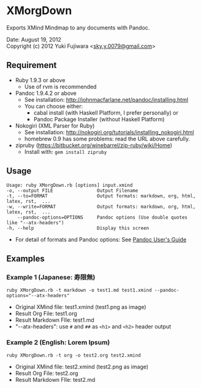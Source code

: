 # XMorgDown
Exports XMind Mindmap to any documents with Pandoc.

Date: August 19, 2012  
Copyright (c) 2012 Yuki Fujiwara \<sky.y.0079@gmail.com\>


## Requirement
* Ruby 1.9.3 or above
	* Use of rvm is recommended
* Pandoc 1.9.4.2 or above
	* See installation: <http://johnmacfarlane.net/pandoc/installing.html>
	* You can choose either:
		* cabal install (with Haskell Platform, I prefer personally) or
		* Pandoc Package Installer (without Haskell Platform)
* Nokogiri (XML Parser for Ruby)
	* See installation: <http://nokogiri.org/tutorials/installing_nokogiri.html>
	* homebrew 0.9 has some problems: read the URL above carefully.
* zipruby (<https://bitbucket.org/winebarrel/zip-ruby/wiki/Home>)
	* Install with: `gem install zipruby`


## Usage

	Usage: ruby XMorgDown.rb [options] input.xmind
    -o, --output FILE                Output Filename
    -t, --to=FORMAT                  Output formats: markdown, org, html, latex, rst,  ... 
    -w, --write=FORMAT               Output formats: markdown, org, html, latex, rst,  ... 
        --pandoc-options=OPTIONS     Pandoc options (Use double quotes like "--atx-headers")
    -h, --help                       Display this screen

* For detail of formats and Pandoc options: See [Pandoc User's Guide](http://johnmacfarlane.net/pandoc/README.html)


## Examples
### Example 1 (Japanese: 寿限無)
	ruby XMorgDown.rb -t markdown -o test1.md test1.xmind --pandoc-options="--atx-headers"

* Original XMind file: test1.xmind (test1.png as image)
* Result Org File: test1.org
* Result Markdown FIle: test1.md
* "--atx-headers": use `#` and `##` as `<h1>` and `<h2>` header output 


### Example 2 (English: Lorem Ipsum)
	ruby XMorgDown.rb -t org -o test2.org test2.xmind

* Original XMind file: test2.xmind (test2.png as image)
* Result Org File: test2.org
* Result Markdown FIle: test2.md

